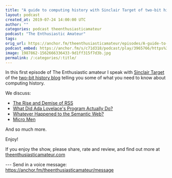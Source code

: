 ```yaml
---
title: "A guide to computing history with Sinclair Target of two-bit history"
layout: podcast
created_at: 2019-07-24 14:00:00 UTC
author: ""
categories: podcast theenthusiasticamateur
podcast: "The Enthusiastic Amateur"
tags: 
orig_url: https://anchor.fm/theenthusiasticamateur/episodes/A-guide-to-computing-history-with-Sinclair-Target-of-two-bit-history-e4nhc6
podcast_embed: https://anchor.fm/s/c71d318/podcast/play/3965766/https%3A%2F%2Fd3ctxlq1ktw2nl.cloudfront.net%2Fstaging%2F2020-02-18%2F3812bbc8135211a3319a0fc7366122f5.m4a
image: 1987862-1562666336433-9d1ff315f7d3b.jpg
permalink: /:categories/:title/
---
```

In this first episode of The Enthusiastic amateur I speak with [Sinclair Target](https://sinclairtarget.com) of the [two-bit history blog](https://twobithistory.org) telling you some of what you need to know about computing history.

We discuss:

- [The Rise and Demise of RSS](https://twobithistory.org/2018/12/18/rss.html)
- [What Did Ada Lovelace's Program Actually Do?](https://twobithistory.org/2018/08/18/ada-lovelace-note-g.html)
- [Whatever Happened to the Semantic Web?](https://twobithistory.org/2018/05/27/semantic-web.html)
- [Micro Men](https://en.wikipedia.org/wiki/Micro_Men)

And so much more.

Enjoy!

If you enjoy the show, please share, rate and review, and find out more at [theenthusiasticamateur.com](https://theenthusiasticamateur.com)

--- Send in a voice message: https://anchor.fm/theenthusiasticamateur/message